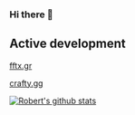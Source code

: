 ### Hi there 👋
## Active development

[fftx.gr](https://fttx.gr)

[crafty.gg](https://crafty.gg)

[![Robert's github stats](https://github-readme-stats.vercel.app/api?username=treboryx&theme=dark&show_icons=true)](https://github.com/treboryx)
<!-- [![Robert's wakatime stats](https://github-readme-stats.vercel.app/api/wakatime?username=treboryx)](https://github.com/treboryx) -->
